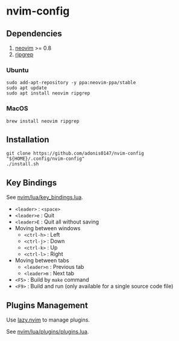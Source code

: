 # nvim-config

## Dependencies
1. [neovim](https://github.com/neovim/neovim) >= 0.8
2. [ripgrep](https://github.com/BurntSushi/ripgrep)

### Ubuntu

```shell
sudo add-apt-repository -y ppa:neovim-ppa/stable
sudo apt update
sudo apt install neovim ripgrep
```

### MacOS

```shell
brew install neovim ripgrep
```

## Installation

```shell
git clone https://github.com/adonis0147/nvim-config "${HOME}/.config/nvim-config"
./install.sh
```

## Key Bindings

See [nvim/lua/key_bindings.lua](https://github.com/adonis0147/nvim-config/blob/main/nvim/lua/key_bindings.lua).

* `<leader>` : `<space>`
* `<leader>e` : Quit
* `<leader>E` : Quit all without saving
* Moving between windows
    * `<ctrl-h>` : Left
    * `<ctrl-j>` : Down
    * `<ctrl-k>` : Up
    * `<ctrl-l>` : Right
* Moving between tabs 
    * `<leader>n` : Previous tab
    * `<leader>m` : Next tab
* `<F5>` : Build by `make` command
* `<F9>` : Build and run (only available for a single source code file)

## Plugins Management

Use [lazy.nvim](https://github.com/folke/lazy.nvim) to manage plugins.

See [nvim/lua/plugins/plugins.lua](https://github.com/adonis0147/nvim-config/blob/main/nvim/lua/plugins/plugins.lua).
